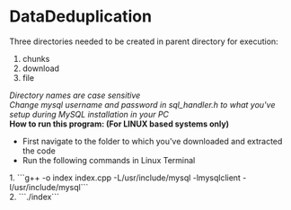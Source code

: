 # DataDeduplication
Three directories needed to be created  in parent directory for execution:
1) chunks
2) download 
3) file<br>

<I>Directory names are case sensitive<br>
Change mysql username and password in sql_handler.h to what you've setup during MySQL installation in your PC<br></I>
<b> How to run this program: (For LINUX based systems only) </b><br>
<ul>
  <li>
First navigate to the folder to which you've  downloaded and extracted the code<br>
<li>
Run the following commands in Linux Terminal<br></ul>
1.  ```g++ -o index index.cpp -L/usr/include/mysql -lmysqlclient -I/usr/include/mysql```
<br>
2. ```./index```

